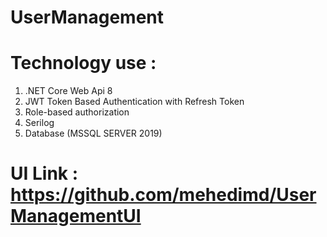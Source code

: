 # UserManagement
# Technology use : 
  1. .NET Core Web Api 8
  2. JWT Token Based Authentication with Refresh Token
  3. Role-based authorization
  4. Serilog
  5. Database (MSSQL SERVER 2019)

# UI Link : https://github.com/mehedimd/UserManagementUI

